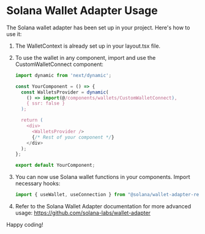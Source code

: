 
# Solana Wallet Adapter Usage

The Solana wallet adapter has been set up in your project. Here's how to use it:

1. The WalletContext is already set up in your layout.tsx file.

2. To use the wallet in any component, import and use the CustomWalletConnect component:

   ```jsx
   import dynamic from 'next/dynamic';

   const YourComponent = () => {
     const WalletsProvider = dynamic(
       () => import(@/components/wallets/CustomWalletConnect),
       { ssr: false }
     );

     return (
       <div>
         <WalletsProvider />
         {/* Rest of your component */}
       </div>
     );
   };

   export default YourComponent;
   ```

3. You can now use Solana wallet functions in your components. Import necessary hooks:

   ```jsx
   import { useWallet, useConnection } from "@solana/wallet-adapter-react";
   ```

4. Refer to the Solana Wallet Adapter documentation for more advanced usage:
   https://github.com/solana-labs/wallet-adapter

Happy coding!
  